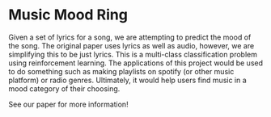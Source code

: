 # Music Mood Ring

Given a set of lyrics for a song, we are attempting to predict the mood of the song. 
The original paper uses lyrics as well as audio, however, we are simplifying this to be just lyrics. This is a multi-class classification problem using reinforcement learning. 
The applications of this project would be used to do something such as making playlists on spotify (or other music platform) or radio genres. 
Ultimately, it would help users find music in a mood category of their choosing.

See our paper for more information!